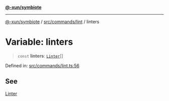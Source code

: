 [**@-xun/symbiote**](../../../../README.md)

***

[@-xun/symbiote](../../../../README.md) / [src/commands/lint](../README.md) / linters

# Variable: linters

> `const` **linters**: [`Linter`](../enumerations/Linter.md)[]

Defined in: [src/commands/lint.ts:56](https://github.com/Xunnamius/symbiote/blob/d10510b26b60a15206271bb6da7ebcd862e067c4/src/commands/lint.ts#L56)

## See

[Linter](../enumerations/Linter.md)
